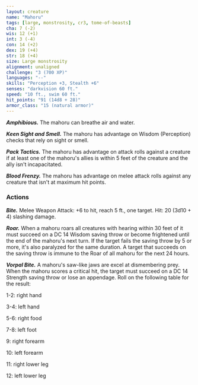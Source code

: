 ```yaml
---
layout: creature
name: "Mahoru"
tags: [large, monstrosity, cr3, tome-of-beasts]
cha: 7 (-2)
wis: 12 (+1)
int: 3 (-4)
con: 14 (+2)
dex: 19 (+4)
str: 18 (+4)
size: Large monstrosity
alignment: unaligned
challenge: "3 (700 XP)"
languages: "--"
skills: "Perception +3, Stealth +6"
senses: "darkvision 60 ft."
speed: "10 ft., swim 60 ft."
hit_points: "91 (14d8 + 28)"
armor_class: "15 (natural armor)"
---
```


***Amphibious.*** The mahoru can breathe air and water.

***Keen Sight and Smell.*** The mahoru has advantage on Wisdom (Perception) checks that rely on sight or smell.

***Pack Tactics.*** The mahoru has advantage on attack rolls against a creature if at least one of the mahoru's allies is within 5 feet of the creature and the ally isn't incapacitated.

***Blood Frenzy.*** The mahoru has advantage on melee attack rolls against any creature that isn't at maximum hit points.

### Actions

***Bite.*** Melee Weapon Attack: +6 to hit, reach 5 ft., one target. Hit: 20 (3d10 + 4) slashing damage.

***Roar.*** When a mahoru roars all creatures with hearing within 30 feet of it must succeed on a DC 14 Wisdom saving throw or become frightened until the end of the mahoru's next turn. If the target fails the saving throw by 5 or more, it's also paralyzed for the same duration. A target that succeeds on the saving throw is immune to the Roar of all mahoru for the next 24 hours.

***Vorpal Bite.*** A mahoru's saw-like jaws are excel at dismembering prey. When the mahoru scores a critical hit, the target must succeed on a DC 14 Strength saving throw or lose an appendage. Roll on the following table for the result:

1-2: right hand

3-4: left hand

5-6: right food

7-8: left foot

9: right forearm

10: left forearm

11: right lower leg

12: left lower leg

